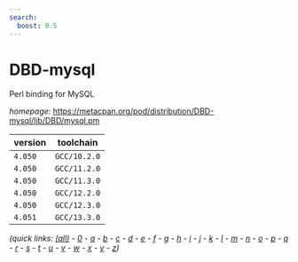 ```yaml
---
search:
  boost: 0.5
---
```

# DBD-mysql

Perl binding for MySQL

*homepage*: <https://metacpan.org/pod/distribution/DBD-mysql/lib/DBD/mysql.pm>

version | toolchain
--------|----------
``4.050`` | ``GCC/10.2.0``
``4.050`` | ``GCC/11.2.0``
``4.050`` | ``GCC/11.3.0``
``4.050`` | ``GCC/12.2.0``
``4.050`` | ``GCC/12.3.0``
``4.051`` | ``GCC/13.3.0``


*(quick links: [(all)](../index.md) - [0](../0/index.md) - [a](../a/index.md) - [b](../b/index.md) - [c](../c/index.md) - [d](../d/index.md) - [e](../e/index.md) - [f](../f/index.md) - [g](../g/index.md) - [h](../h/index.md) - [i](../i/index.md) - [j](../j/index.md) - [k](../k/index.md) - [l](../l/index.md) - [m](../m/index.md) - [n](../n/index.md) - [o](../o/index.md) - [p](../p/index.md) - [q](../q/index.md) - [r](../r/index.md) - [s](../s/index.md) - [t](../t/index.md) - [u](../u/index.md) - [v](../v/index.md) - [w](../w/index.md) - [x](../x/index.md) - [y](../y/index.md) - [z](../z/index.md))*

